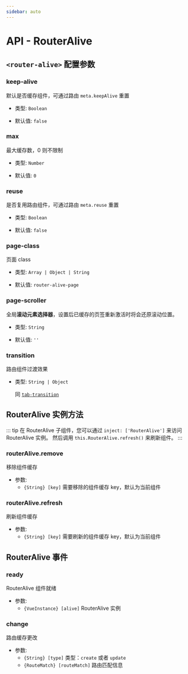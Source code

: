 ```yaml
---
sidebar: auto
---
```


# API - RouterAlive

## `<router-alive>` 配置参数

### keep-alive

默认是否缓存组件，可通过路由 `meta.keepAlive` 重置

- 类型: `Boolean`

- 默认值: `false`

### max

最大缓存数，0 则不限制

- 类型: `Number`

- 默认值: `0`

### reuse

是否复用路由组件，可通过路由 `meta.reuse` 重置

- 类型: `Boolean`

- 默认值: `false`

### page-class

页面 class

- 类型: `Array | Object | String`

- 默认值: `router-alive-page`

### page-scroller

全局**滚动元素选择器**，设置后已缓存的页签重新激活时将会还原滚动位置。

- 类型: `String`

- 默认值: `''`

### transition

路由组件过渡效果

- 类型: `String | Object`

  同 [`tab-transition`](#tab-transition)

## RouterAlive 实例方法

::: tip
在 RouterAlive 子组件，您可以通过 `inject: ['RouterAlive']` 来访问 RouterAlive 实例。
然后调用 `this.RouterAlive.refresh()` 来刷新组件。
:::

### routerAlive.remove

移除组件缓存

- 参数:
  - `{String} [key]` 需要移除的组件缓存 key，默认为当前组件

### routerAlive.refresh

刷新组件缓存

- 参数:
  - `{String} [key]` 需要刷新的组件缓存 key，默认为当前组件

## RouterAlive 事件

### ready

RouterAlive 组件就绪

- 参数:
  - `{VueInstance} [alive]` RouterAlive 实例

### change

路由缓存更改

- 参数:
  - `{String} [type]` 类型：`create` 或者 `update`
  - `{RouteMatch} [routeMatch]` 路由匹配信息
